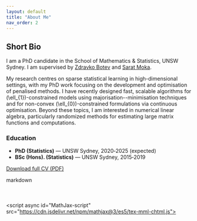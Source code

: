 ```yaml
---
layout: default
title: "About Me"
nav_order: 2
---
```


## Short Bio

I am a PhD candidate in the School of Mathematics & Statistics, UNSW Sydney. I am 
supervised by [Zdravko Botev](https://web.maths.unsw.edu.au/~zdravkobotev/) and [Sarat Moka](https://saratmoka.com/).  

My research centres on sparse statistical learning in high-dimensional settings, with my PhD work focusing on the development and optimisation of penalised methods. I have recently designed fast, scalable algorithms for \(\ell_{1}\)-constrained models using majorisation--minimisation techniques and for non-convex \(\ell_{0}\)-constrained formulations via continuous optimisation. Beyond these topics, I am interested in numerical linear algebra, particularly randomized methods for estimating large matrix functions and computations.

### Education
* **PhD (Statistics)** — UNSW Sydney, 2020‑2025 (expected)  
* **BSc (Hons). (Statistics)** —  UNSW Sydney, 2015‑2019

[Download full CV (PDF)](assets/cv/Anant_Mathur_CV.pdf)




markdown<br><br><br><br><script async id="MathJax-script"<br> src="https://cdn.jsdelivr.net/npm/mathjax@3/es5/tex-mml-chtml.js"></script>